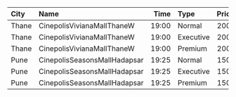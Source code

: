 | City  | Name                         |  Time | Type      | Price | Capacity | Booked |
| :---- | :--------------------------- | ----: | :-------- | ----: | -------: | -----: |
| Thane | CinepolisVivianaMallThaneW   | 19:00 | Normal    |  200₹ |       24 |     12 |
| Thane | CinepolisVivianaMallThaneW   | 19:00 | Executive |  200₹ |       72 |     38 |
| Thane | CinepolisVivianaMallThaneW   | 19:00 | Premium   |  200₹ |       12 |     10 |
| Pune  | CinepolisSeasonsMallHadapsar | 19:25 | Normal    |  150₹ |       11 |      0 |
| Pune  | CinepolisSeasonsMallHadapsar | 19:25 | Executive |  150₹ |       34 |      0 |
| Pune  | CinepolisSeasonsMallHadapsar | 19:25 | Premium   |  150₹ |       20 |     10 |